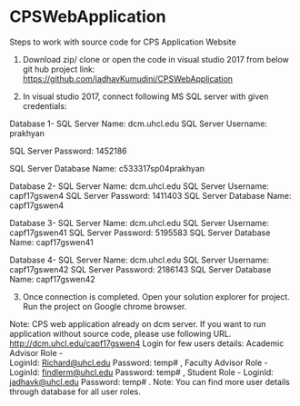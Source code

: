 # CPSWebApplication
Steps to work with source code for CPS Application Website
1.	Download zip/ clone or open the code in visual studio 2017 from below git hub project link:
https://github.com/jadhavKumudini/CPSWebApplication

2.	In visual studio 2017, connect following MS SQL server with given credentials:

Database 1-
SQL Server Name:
dcm.uhcl.edu 
  SQL Server Username:
prakhyan 

  SQL Server Password:
1452186 

  SQL Server Database Name:
c533317sp04prakhyan

Database 2-
  SQL Server Name:
dcm.uhcl.edu
  SQL Server Username:
capf17gswen4
  SQL Server Password:
1411403
  SQL Server Database Name:
capf17gswen4

Database 3-
  SQL Server Name:
dcm.uhcl.edu
  SQL Server Username:
capf17gswen41
  SQL Server Password:
5195583
  SQL Server Database Name:
capf17gswen41

Database 4-
  SQL Server Name:
dcm.uhcl.edu
  SQL Server Username:
capf17gswen42
  SQL Server Password:
2186143
  SQL Server Database Name:
capf17gswen42

3.	Once connection is completed. Open your solution explorer for project. Run the project on Google chrome browser. 
                   
Note: CPS web application already on dcm server. If you want to run application without source code, please use following URL.
http://dcm.uhcl.edu/capf17gswen4
Login for few users details:
Academic Advisor Role -   
LoginId: Richard@uhcl.edu
Password: temp#
, 
Faculty Advisor Role -
LoginId: findlerm@uhcl.edu
Password: temp#
,
Student Role -
LoginId: jadhavk@uhcl.edu
Password: temp#
.
Note: You can find more user details through database for all user roles.
